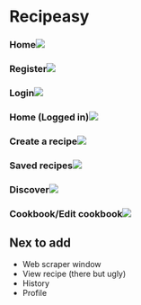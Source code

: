 # Recipeasy

### Home<img src="https://i.imgur.com/JlBnBYk.jpg">

### Register<img src="https://imgur.com/Zi2KpVT.jpg">

### Login<img src="https://imgur.com/3X9sOE9.jpg">

### Home (Logged in)<img src="https://imgur.com/GDIuXfn.jpg">

### Create a recipe<img src="https://imgur.com/qfxaqqw.jpg">

### Saved recipes<img src="https://imgur.com/Z2P8vRx.jpg">

### Discover<img src="https://imgur.com/cZTyVmd.jpg">

### Cookbook/Edit cookbook<img src="https://imgur.com/YuZz9xg.jpg">

## Nex to add

- Web scraper window
- View recipe (there but ugly)
- History
- Profile
